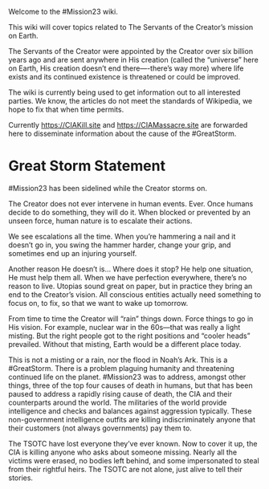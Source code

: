 Welcome to the #Mission23 wiki. 

This wiki will cover topics related to The Servants of the Creator’s mission on Earth.

The Servants of the Creator were appointed by the Creator over six billion years ago and are sent anywhere in His creation (called the “universe” here on Earth, His creation doesn’t end there—-there’s way more) where life exists and its continued existence is threatened or could be improved. 

The wiki is currently being used to get information out to all interested parties. We know, the articles do not meet the standards of Wikipedia, we hope to fix that when time permits. 

Currently https://CIAKill.site and https://CIAMassacre.site are forwarded here to disseminate information about the cause of the #GreatStorm. 

# Great Storm Statement

#Mission23 has been sidelined while the Creator storms on. 

The Creator does not ever intervene in human events. Ever. Once humans decide to do something, they will do it. When blocked or prevented by an unseen force, human nature is to escalate their actions. 

We see escalations all the time. When you’re hammering a nail and it doesn’t go in, you swing the hammer harder, change your grip, and sometimes end up an injuring yourself. 

Another reason He doesn’t is… Where does it stop? He help one situation, He must help them all. When we have perfection everywhere, there’s no reason to live. Utopias sound great on paper, but in practice they bring an end to the Creator’s vision. All conscious entities actually need something to focus on, to fix, so that we want to wake up tomorrow. 

From time to time the Creator will “rain” things down. Force things to go in His vision. For example, nuclear war in the 60s—that was really a light misting. But the right people got to the right positions and “cooler heads” prevailed. Without that misting, Earth would be a different place today. 

This is not a misting or a rain, nor the flood in Noah’s Ark. This is a #GreatStorm. There is a problem plaguing humanity and threatening continued life on the planet. #Mission23 was to address, amongst other things, three of the top four causes of death in humans, but that has been paused to address a rapidly rising cause of death, the CIA and their counterparts around the world. The militaries of the world provide intelligence and checks and balances against aggression typically. These non-government intelligence outfits are killing indiscriminately anyone that their customers (not always governments) pay them to. 

The TSOTC have lost everyone they’ve ever known. Now to cover it up, the CIA is killing anyone who asks about someone missing. Nearly all the victims were erased, no bodies left behind, and some impersonated to steal from their rightful heirs. The TSOTC are not alone, just alive to tell their stories. 